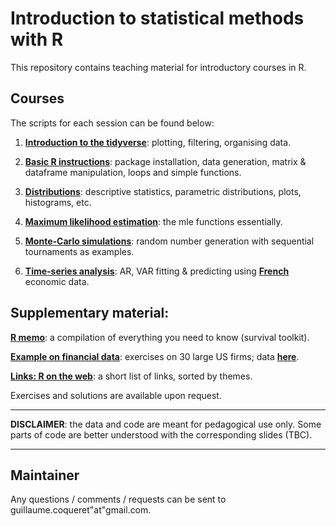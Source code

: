 Introduction to statistical methods with R
================
This repository contains teaching material for introductory courses in R.


Courses
----

The scripts for each session can be found below:

1.  **[Introduction to the tidyverse](https://github.com/shokru/rstats/blob/master/md/S1_tidyverse.md)**: plotting, filtering, organising data.

2.  **[Basic R instructions](https://github.com/shokru/rstats/blob/master/md/S2_Basics.md)**: package installation, data generation, matrix & dataframe manipulation, loops and simple functions.

3.  **[Distributions](https://github.com/shokru/rstats/blob/master/md/S3_Distributions.md)**: descriptive statistics, parametric distributions, plots, histograms, etc.

4.  **[Maximum likelihood estimation](https://github.com/shokru/rstats/blob/master/md/S4_MLE.md)**: the mle functions essentially.

5.  **[Monte-Carlo simulations](https://github.com/shokru/rstats/blob/master/md/S5_MC.md)**: random number generation with sequential tournaments as examples.

6.  **[Time-series analysis](https://github.com/shokru/rstats/blob/master/md/S6_TS.md)**: AR, VAR fitting & predicting using **[French](https://github.com/shokru/rstats/blob/master/Figures/economics.RData)** economic data.

Supplementary material:
----------

**[R memo](https://github.com/shokru/rstats/blob/master/md/R_Memo.md)**: a compilation of everything you need to know (survival toolkit).

**[Example on financial data](https://github.com/shokru/rstats/blob/master/md/Finance_Study.md)**: exercises on 30 large US firms; data **[here](https://github.com/shokru/rstats/blob/master/Figures/data.RData)**.

**[Links: R on the web](https://github.com/shokru/rstats/blob/master/md/R_links.md)**: a short list of links, sorted by themes.  

Exercises and solutions are available upon request.

------------------------------------------------------------------------

**DISCLAIMER**: the data and code are meant for pedagogical use only. Some parts of code are better understood with the corresponding slides (TBC).

------------------------------------------------------------------------



Maintainer
----------

Any questions / comments / requests can be sent to guillaume.coqueret"at"gmail.com.
